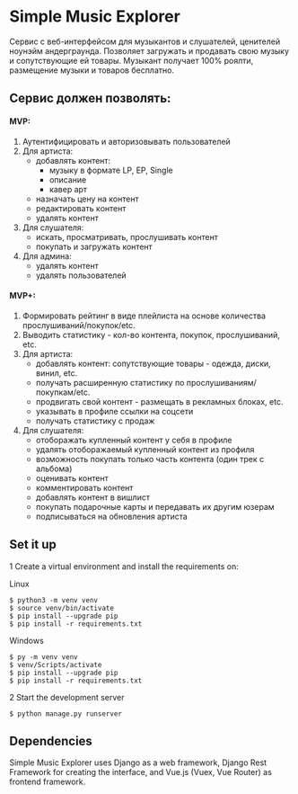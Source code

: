 Simple Music Explorer
=======
Сервис с веб-интерфейсом для музыкантов и слушателей, ценителей ноунэйм андерграунда. 
Позволяет загружать и продавать свою музыку и сопутствующие ей товары. 
Музыкант получает 100% роялти, размещение музыки и товаров бесплатно.


## Сервис должен позволять:
#### MVP:
1. Аутентифицировать и авторизовывать пользователей
2. Для артиста:
    * добавлять контент:
        - музыку в формате LP, EP, Single
        - описание
        - кавер арт
    * назначать цену на контент
    * редактировать контент
    * удалять контент
3. Для слушателя:
    * искать, просматривать, прослушивать контент
    * покупать и загружать контент
4. Для админа:
    * удалять контент
    * удалять пользователей
    
#### MVP+:
1. Формировать рейтинг в виде плейлиста на основе количества прослушиваний/покупок/etc. 
2. Выводить статистику - кол-во контента, покупок, прослушиваний, etc.
3. Для артиста:
    * добавлять контент: сопутствующие товары - одежда, диски, винил, etc.
    * получать расширенную статистику по прослушиваниям/покупкам/etc.
    * продвигать свой контент - размещать в рекламных блоках, etc.
    * указывать в профиле ссылки на соцсети
    * получать статистику с продаж
4. Для слушателя:
    * отоборажать купленный контент у себя в профиле
    * удалять отоборажаемый купленный контент из профиля
    * возможность покупать только часть контента (один трек с альбома)
    * оценивать контент
    * комментировать контент
    * добавлять контент в вишлист
    * покупать подарочные карты и передавать их другим юзерам
    * подписываться на обновления артиста
    
Set it up
------
1 Create a virtual environment and install the requirements on:

Linux

    $ python3 -m venv venv
    $ source venv/bin/activate
    $ pip install --upgrade pip
    $ pip install -r requirements.txt
    
Windows

    $ py -m venv venv
    $ venv/Scripts/activate
    $ pip install --upgrade pip
    $ pip install -r requirements.txt
    
2 Start the development server

    $ python manage.py runserver
    
Dependencies
------

Simple Music Explorer uses Django as a web framework, Django Rest Framework 
for creating the interface, and Vue.js (Vuex, Vue Router) as frontend framework. 
